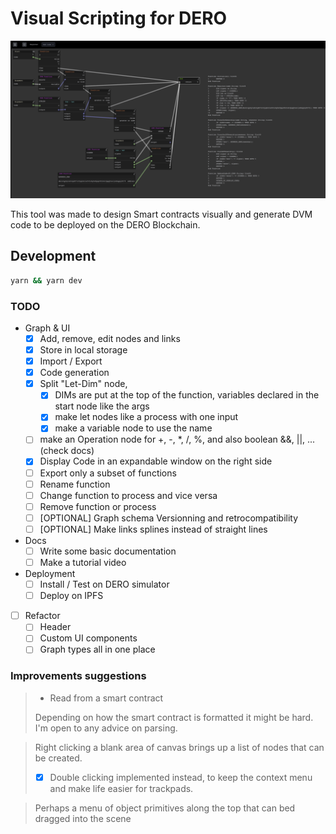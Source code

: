 # Visual Scripting for DERO

![](dero-vs-screen.png)

This tool was made to design Smart contracts visually and generate DVM code to be deployed on the DERO Blockchain.

## Development

```sh
yarn && yarn dev
```

### TODO
- Graph & UI
  - [x] Add, remove, edit nodes and links
  - [x] Store in local storage
  - [x] Import / Export
  - [x] Code generation
  - [x] Split "Let-Dim" node, 
    - [x] DIMs are put at the top of the function, variables declared in the start node like the args
    - [x] make let nodes like a process with one input 
    - [x] make a variable node to use the name
  - [ ] make an Operation node for +, -, *, /, %, and also boolean &&, ||, ... (check docs)
  - [x] Display Code in an expandable window on the right side
  - [ ] Export only a subset of functions
  - [ ] Rename function
  - [ ] Change function to process and vice versa
  - [ ] Remove function or process
  - [ ] [OPTIONAL] Graph schema Versionning and retrocompatibility
  - [ ] [OPTIONAL] Make links splines instead of straight lines
- Docs
  - [ ] Write some basic documentation
  - [ ] Make a tutorial video
- Deployment
  - [ ] Install / Test on DERO simulator
  - [ ] Deploy on IPFS
- [ ] Refactor
  - [ ] Header
  - [ ] Custom UI components
  - [ ] Graph types all in one place

### Improvements suggestions
> - Read from a smart contract
>
>Depending on how the smart contract is formatted it might be hard. I'm open to any advice on parsing.

> Right clicking a blank area of canvas brings up a list of nodes that can be created.
>* [x] Double clicking implemented instead, to keep the context menu and make life easier for trackpads.

> Perhaps a menu of object primitives along the top that can bed dragged into the scene
